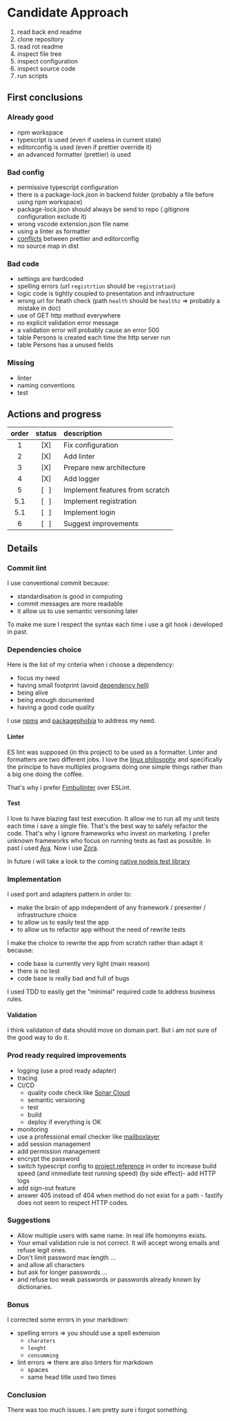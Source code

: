 # Candidate Approach

1. read back end readme
2. clone repository
3. read rot readme
4. inspect file tree
5. inspect configuration
6. inspect source code
7. run scripts

## First conclusions

### Already good

- npm workspace
- typescript is used (even if useless in current state)
- editorconfig is used (even if prettier override it)
- an advanced formatter (prettier) is used

### Bad config

- permissive typescript configuration
- there is a package-lock.json in backend folder (probably a file before using npm workspace)
- package-lock.json should always be send to repo (.gitignore configuration exclude it)
- wrong vscode extension.json file name
- using a linter as formatter
- [conflicts](https://blog.theodo.com/2019/08/empower-your-dev-environment-with-eslint-prettier-and-editorconfig-with-no-conflicts/) between prettier and editorconfig
- no source map in dist

### Bad code

- settings are hardcoded
- spelling errors (url `registrtion` should be `registration`)
- logic code is tightly coupled to presentation and infrastructure
- wrong url for heath check (path `health` should be `healthz` => probably a mistake in doc)
- use of GET http method everywhere
- no explicit validation error message
- a validation error will probably cause an error 500
- table Persons is created each time the http server run
- table Persons has a unused fields

### Missing

- linter
- naming conventions
- test

## Actions and progress

| order | status | description                     |
| :---: | :----: | :------------------------------ |
|   1   |  [X]   | Fix configuration               |
|   2   |  [X]   | Add linter                      |
|   3   |  [X]   | Prepare new architecture        |
|   4   |  [X]   | Add logger                      |
|   5   |  [⠀]   | Implement features from scratch |
|  5.1  |  [⠀]   | Implement registration          |
|  5.1  |  [⠀]   | Implement login                 |
|   6   |  [⠀]   | Suggest improvements            |

## Details

### Commit lint

I use conventional commit because:

- standardisation is good in computing
- commit messages are more readable
- it allow us to use semantic versioning later

To make me sure I respect the syntax each time i use a git hook i developed in past.

### Dependencies choice

Here is the list of my criteria when i choose a dependency:

- focus my need
- having small footprint (avoid [dependency hell](https://wikiless.org/wiki/Dependency_hell?lang=en))
- being alive
- being enough documented
- having a good code quality

I use [npms](https://npms.io/) and [packagephobia](https://packagephobia.com/) to address my need.

#### Linter

ES lint was supposed (in this project) to be used as a formatter. Linter and formatters are two different jobs. I love the [linux philosophy](https://wikiless.org/wiki/Unix_philosophy?lang=en#Do_One_Thing_and_Do_It_Well) and specifically the principe to have multiples programs doing one simple things rather than a big one doing the coffee.

That's why i prefer [Fimbullinter](https://github.com/fimbullinter) over ESLint.

#### Test

I love to have blazing fast test execution. It allow me to run all my unit tests each time i save a single file. That's the best way to safely refactor the code. That's why I ignore frameworks who invest on marketing. I prefer unknown frameworks who focus on running tests as fast as possible. In past i used [Ava](https://github.com/avajs/ava). Now i use [Zora](https://github.com/lorenzofox3/zora).

In future i will take a look to the coming [native nodejs test library](https://nodejs.org/api/test.html)

### Implementation

I used port and adapters pattern in order to:

- make the brain of app independent of any framework / presenter / infrastructure choice
- to allow us to easily test the app
- to allow us to refactor app without the need of rewrite tests

I make the choice to rewrite the app from scratch rather than adapt it because:

- code base is currently very light (main reason)
- there is no test
- code base is really bad and full of bugs

I used TDD to easily get the "minimal" required code to address business rules.

#### Validation

I think validation of data should move on domain part. But i am not sure of the good way to do it.

### Prod ready required improvements

- logging (use a prod ready adapter)
- tracing
- CI/CD
  - quality code check like [Sonar Cloud](https://sonarcloud.io/)
  - semantic versioning
  - test
  - build
  - deploy if everything is OK
- monitoring
- use a professional email checker like [mailboxlayer](https://mailboxlayer.com/)
- add session management
- add permission management
- encrypt the password
- switch typescript config to [project reference](https://www.typescriptlang.org/docs/handbook/project-references.html) in order to increase build speed (and immediate test running speed) (by side effect)- add HTTP logs
- add sign-out feature
- answer 405 instead of 404 when method do not exist for a path - fastify does not seem to respect HTTP codes.

### Suggestions

- Allow multiple users with same name. In real life homonyms exists.
- Your email validation rule is not correct. It will accept wrong emails and refuse legit ones.
- Don't limit password max length ...
- and allow all characters
- but ask for longer passwords ...
- and refuse too weak passwords or passwords already known by dictionaries.

### Bonus

I corrected some errors in your markdown:

- spelling errors => you should use a spell extension
  - `charaters`
  - `lenght`
  - `consumming`
- lint errors => there are also linters for markdown
  - spaces
  - same head title used two times

### Conclusion

There was too much issues. I am pretty sure i forgot something.
